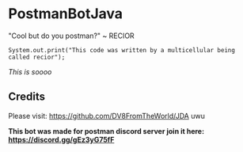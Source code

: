 # PostmanBotJava

"Cool but do you postman?" ~ RECIOR

```System.out.print("This code was written by a multicellular being called recior");```

_This is soooo_

## Credits
Please visit: https://github.com/DV8FromTheWorld/JDA
uwu

**This bot was made for postman discord server join it here: https://discord.gg/gEz3yG75fF**
